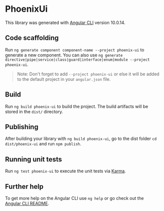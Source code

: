# PhoenixUi

This library was generated with [Angular CLI](https://github.com/angular/angular-cli) version 10.0.14.

## Code scaffolding

Run `ng generate component component-name --project phoenix-ui` to generate a new component. You can also use `ng generate directive|pipe|service|class|guard|interface|enum|module --project phoenix-ui`.
> Note: Don't forget to add `--project phoenix-ui` or else it will be added to the default project in your `angular.json` file. 

## Build

Run `ng build phoenix-ui` to build the project. The build artifacts will be stored in the `dist/` directory.

## Publishing

After building your library with `ng build phoenix-ui`, go to the dist folder `cd dist/phoenix-ui` and run `npm publish`.

## Running unit tests

Run `ng test phoenix-ui` to execute the unit tests via [Karma](https://karma-runner.github.io).

## Further help

To get more help on the Angular CLI use `ng help` or go check out the [Angular CLI README](https://github.com/angular/angular-cli/blob/master/README.md).
